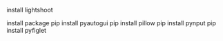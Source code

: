 install lightshoot

install package 
pip install pyautogui
pip install pillow
pip install pynput
pip install pyfiglet

